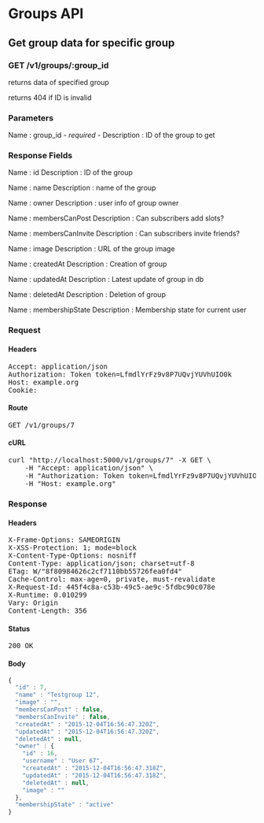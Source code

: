 # Groups API

## Get group data for specific group

### GET /v1/groups/:group_id

returns data of specified group

returns 404 if ID is invalid



### Parameters

Name : group_id *- required -*
Description : ID of the group to get


### Response Fields

Name : id
Description : ID of the group

Name : name
Description : name of the group

Name : owner
Description : user info of group owner

Name : membersCanPost
Description : Can subscribers add slots?

Name : membersCanInvite
Description : Can subscribers invite friends?

Name : image
Description : URL of the group image

Name : createdAt
Description : Creation of group

Name : updatedAt
Description : Latest update of group in db

Name : deletedAt
Description : Deletion of group

Name : membershipState
Description : Membership state for current user

### Request

#### Headers

<pre>Accept: application/json
Authorization: Token token=LfmdlYrFz9v8P7UQvjYUVhUIO0k
Host: example.org
Cookie: </pre>

#### Route

<pre>GET /v1/groups/7</pre>

#### cURL

<pre class="request">curl &quot;http://localhost:5000/v1/groups/7&quot; -X GET \
	-H &quot;Accept: application/json&quot; \
	-H &quot;Authorization: Token token=LfmdlYrFz9v8P7UQvjYUVhUIO0k&quot; \
	-H &quot;Host: example.org&quot;</pre>

### Response

#### Headers

<pre>X-Frame-Options: SAMEORIGIN
X-XSS-Protection: 1; mode=block
X-Content-Type-Options: nosniff
Content-Type: application/json; charset=utf-8
ETag: W/&quot;8f80984626c2cf7110bb55726fea0fd4&quot;
Cache-Control: max-age=0, private, must-revalidate
X-Request-Id: 445f4c8a-c53b-49c5-ae9c-5fdbc90c078e
X-Runtime: 0.010299
Vary: Origin
Content-Length: 356</pre>

#### Status

<pre>200 OK</pre>

#### Body

```javascript
{
  "id" : 7,
  "name" : "Testgroup 12",
  "image" : "",
  "membersCanPost" : false,
  "membersCanInvite" : false,
  "createdAt" : "2015-12-04T16:56:47.320Z",
  "updatedAt" : "2015-12-04T16:56:47.320Z",
  "deletedAt" : null,
  "owner" : {
    "id" : 16,
    "username" : "User 67",
    "createdAt" : "2015-12-04T16:56:47.318Z",
    "updatedAt" : "2015-12-04T16:56:47.318Z",
    "deletedAt" : null,
    "image" : ""
  },
  "membershipState" : "active"
}
```
